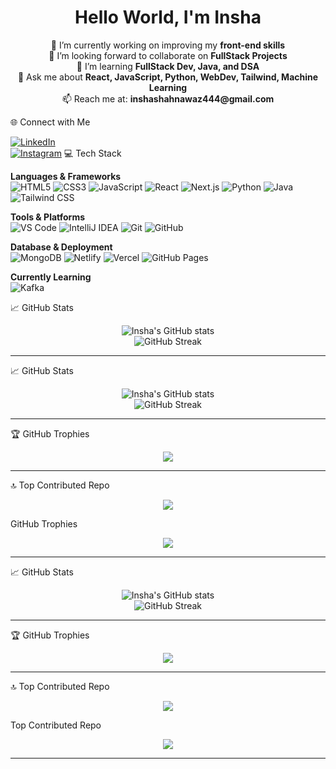 <h1 align="center">Hello World, I'm Insha</h1>

<p align="center">
🔭 I’m currently working on improving my <strong>front-end skills</strong> <br>
👯 I’m looking forward to collaborate on <strong>FullStack Projects</strong> <br>
🌱 I’m learning <strong>FullStack Dev, Java, and DSA</strong> <br>
💬 Ask me about <strong>React, JavaScript, Python, WebDev, Tailwind, Machine Learning</strong> <br>
📫 Reach me at: <strong>inshashahnawaz444@gmail.com</strong>
</p>
🌐 Connect with Me

[![LinkedIn](https://img.shields.io/badge/LinkedIn-blue?style=for-the-badge&logo=linkedin)](https://www.linkedin.com/in/insha-shahnawaz-645221295/)  
[![Instagram](https://img.shields.io/badge/Instagram-%23E4405F?style=for-the-badge&logo=instagram&logoColor=white)](https://www.instagram.com/inshahfr/)
💻 Tech Stack

**Languages & Frameworks**  
![HTML5](https://img.shields.io/badge/HTML5-E34F26?style=flat&logo=html5&logoColor=white)
![CSS3](https://img.shields.io/badge/CSS3-1572B6?style=flat&logo=css3&logoColor=white)
![JavaScript](https://img.shields.io/badge/JavaScript-F7DF1E?style=flat&logo=javascript&logoColor=000)
![React](https://img.shields.io/badge/React-61DAFB?style=flat&logo=react&logoColor=000)
![Next.js](https://img.shields.io/badge/Next.js-000000?style=flat&logo=nextdotjs&logoColor=white)
![Python](https://img.shields.io/badge/Python-3776AB?style=flat&logo=python&logoColor=fff)
![Java](https://img.shields.io/badge/Java-007396?style=flat&logo=java&logoColor=white)
![Tailwind CSS](https://img.shields.io/badge/TailwindCSS-38B2AC?style=flat&logo=tailwind-css)


**Tools & Platforms**  
![VS Code](https://img.shields.io/badge/VS%20Code-007ACC?style=flat&logo=visual-studio-code&logoColor=white)
![IntelliJ IDEA](https://img.shields.io/badge/IntelliJ%20IDEA-000000?style=flat&logo=intellij-idea&logoColor=white)
![Git](https://img.shields.io/badge/Git-F05032?style=flat&logo=git&logoColor=white)
![GitHub](https://img.shields.io/badge/GitHub-181717?style=flat&logo=github)

**Database & Deployment**  
![MongoDB](https://img.shields.io/badge/MongoDB-47A248?style=flat&logo=mongodb)
![Netlify](https://img.shields.io/badge/Netlify-00C7B7?style=flat&logo=netlify)
![Vercel](https://img.shields.io/badge/Vercel-000000?style=flat&logo=vercel)
![GitHub Pages](https://img.shields.io/badge/GitHub%20Pages-222222?style=flat&logo=github&logoColor=white)

**Currently Learning**  
![Kafka](https://img.shields.io/badge/Kafka-231F20?style=flat&logo=apache-kafka&logoColor=white)

 📈 GitHub Stats

<p align="center">
  <img src="https://github-readme-stats.vercel.app/api?username=insha444&show_icons=true&theme=radical" alt="Insha's GitHub stats" />
  <br />
  <img src="https://github-readme-streak-stats.herokuapp.com/?user=insha444&theme=radical" alt="GitHub Streak" />
</p>

---

 📈 GitHub Stats

<p align="center">
  <img src="https://github-readme-stats.vercel.app/api?username=insha444&show_icons=true&theme=radical" alt="Insha's GitHub stats" />
  <br />
  <img src="https://github-readme-streak-stats.herokuapp.com/?user=insha444&theme=radical" alt="GitHub Streak" />
</p>

---

🏆 GitHub Trophies

<p align="center">
  <img src="https://github-profile-trophy.vercel.app/?username=insha444&theme=radical&no-frame=true&row=1&column=6" />
</p>

---

🔝 Top Contributed Repo

<p align="center">
  <img src="https://github-readme-stats.vercel.app/api/pin/?username=insha444&repo=REPO_NAME&theme=radical" />
</p>GitHub Trophies

<p align="center">
  <img src="https://github-profile-trophy.vercel.app/?username=insha444&theme=radical&no-frame=true&row=1&column=6" />
</p>

---

📈 GitHub Stats

<p align="center">
  <img src="https://github-readme-stats.vercel.app/api?username=insha444&show_icons=true&theme=radical" alt="Insha's GitHub stats" />
  <br />
  <img src="https://github-readme-streak-stats.herokuapp.com/?user=insha444&theme=radical" alt="GitHub Streak" />
</p>

---

🏆 GitHub Trophies

<p align="center">
  <img src="https://github-profile-trophy.vercel.app/?username=insha444&theme=radical&no-frame=true&row=1&column=6" />
</p>

---

🔝 Top Contributed Repo

<p align="center">
  <img src="https://github-readme-stats.vercel.app/api/pin/?username=insha444&repo=REPO_NAME&theme=radical" />
</p>Top Contributed Repo

<p align="center">
  <img src="https://github-readme-stats.vercel.app/api/pin/?username=insha444&repo=REPO_NAME&theme=radical" />
</p>

---
